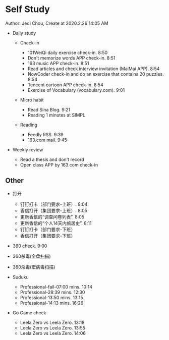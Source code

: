 # Self Study

Author: Jedi Chou, Create at 2020.2.26 14:05 AM

* Daily study
  * Check-in
    * 101WeiQi daily exercise check-in. 8:50
    * Don't memorize words APP check-in. 8:51
    * 163 music APP check-in. 8:51
    * Read articles and check interview invitation (MaiMai APP). 8:54
    * NowCoder check-in and do an exercise that contains 20 puzzles. 8:54
    * Tencent cartoon APP check-in. 8:54
    * Exercise of Vocabulary (vocabulary.com). 9:01

  * Micro habit
    * Read Sina Blog. 9:21
    * Reading 1 minutes at SIMPL

  * Reading
    * Feedly RSS. 9:39
    * 163.com mail. 9:45

* Weekly review
  * Read a thesis and don't record
  * Open class APP by 163.com check-in

## Other

* 打开
  * 钉钉打卡（部门要求-上班）. 8:04
  * 香信打开（集团要求-上班）. 8:05
  * 更新香信的“调查问卷列表”. 8:05
  * 更新香信的“个人14天内旅居史”. 8:11
  * 钉钉打卡（部门要求-下班）
  * 香信打开（集团要求-下班）

* 360 check. 9:00
* 360杀毒(全盘扫描)
* 360杀毒(宏病毒扫描)

* Suduku
  * Professional-fail-07:00 mins. 10:14
  * Professional-28:39 mins. 12:30
  * Professional-13:50 mins. 13:15
  * Professional-14:13 mins. 16:26

* Go Game check
  * Leela Zero vs Leela Zero. 13:18
  * Leela Zero vs Leela Zero. 13:55
  * Leela Zero vs Leela Zero. 14:06
